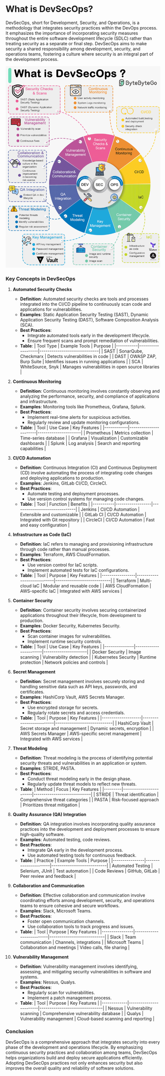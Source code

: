 # What is DevSecOps?

DevSecOps, short for Development, Security, and Operations, is a methodology that integrates security practices within the DevOps process. It emphasizes the importance of incorporating security measures throughout the entire software development lifecycle (SDLC) rather than treating security as a separate or final step. DevSecOps aims to make security a shared responsibility among development, security, and 
operations teams, fostering a culture where security is an integral part of the development process.

![DevSecOps](https://github.com/sanogotech/cheatsheetDevSecOps/blob/master/Starter/WHATisDevSecOps.gif)



### Key Concepts in DevSecOps

1. **Automated Security Checks**
   - **Definition**: Automated security checks are tools and processes integrated into the CI/CD pipeline to continuously scan code and applications for vulnerabilities.
   - **Examples**: Static Application Security Testing (SAST), Dynamic Application Security Testing (DAST), Software Composition Analysis (SCA).
   - **Best Practices**: 
     - Integrate automated tools early in the development lifecycle.
     - Ensure frequent scans and prompt remediation of vulnerabilities.
   - **Table**:
     | Tool Type | Example Tools     | Purpose                      |
     |-----------|-------------------|------------------------------|
     | SAST      | SonarQube, Checkmarx | Detects vulnerabilities in code |
     | DAST      | OWASP ZAP, Burp Suite | Identifies issues in running applications |
     | SCA       | WhiteSource, Snyk   | Manages vulnerabilities in open source libraries |

2. **Continuous Monitoring**
   - **Definition**: Continuous monitoring involves constantly observing and analyzing the performance, security, and compliance of applications and infrastructure.
   - **Examples**: Monitoring tools like Prometheus, Grafana, Splunk.
   - **Best Practices**: 
     - Implement real-time alerts for suspicious activities.
     - Regularly review and update monitoring configurations.
   - **Table**:
     | Tool       | Use Case              | Key Features         |
     |------------|-----------------------|----------------------|
     | Prometheus | Metrics collection    | Time-series database |
     | Grafana    | Visualization         | Customizable dashboards |
     | Splunk     | Log analysis          | Search and reporting capabilities |

3. **CI/CD Automation**
   - **Definition**: Continuous Integration (CI) and Continuous Deployment (CD) involve automating the process of integrating code changes and deploying applications to production.
   - **Examples**: Jenkins, GitLab CI/CD, CircleCI.
   - **Best Practices**: 
     - Automate testing and deployment processes.
     - Use version control systems for managing code changes.
   - **Table**:
     | Tool      | Function         | Benefits                      |
     |-----------|------------------|-------------------------------|
     | Jenkins   | CI/CD Automation | Extensible and customizable   |
     | GitLab CI | CI/CD Automation | Integrated with Git repository |
     | CircleCI  | CI/CD Automation | Fast and easy configuration   |

4. **Infrastructure as Code (IaC)**
   - **Definition**: IaC refers to managing and provisioning infrastructure through code rather than manual processes.
   - **Examples**: Terraform, AWS CloudFormation.
   - **Best Practices**: 
     - Use version control for IaC scripts.
     - Implement automated tests for IaC configurations.
   - **Table**:
     | Tool            | Purpose                    | Key Features               |
     |-----------------|----------------------------|----------------------------|
     | Terraform       | Multi-cloud IaC            | Modular and reusable code  |
     | AWS CloudFormation | AWS-specific IaC         | Integrated with AWS services |

5. **Container Security**
   - **Definition**: Container security involves securing containerized applications throughout their lifecycle, from development to production.
   - **Examples**: Docker Security, Kubernetes Security.
   - **Best Practices**: 
     - Scan container images for vulnerabilities.
     - Implement runtime security controls.
   - **Table**:
     | Tool          | Use Case              | Key Features         |
     |---------------|-----------------------|----------------------|
     | Docker Security | Image scanning        | Vulnerability detection |
     | Kubernetes Security | Runtime protection  | Network policies and controls |

6. **Secret Management**
   - **Definition**: Secret management involves securely storing and handling sensitive data such as API keys, passwords, and certificates.
   - **Examples**: HashiCorp Vault, AWS Secrets Manager.
   - **Best Practices**: 
     - Use encrypted storage for secrets.
     - Regularly rotate secrets and access credentials.
   - **Table**:
     | Tool               | Purpose                 | Key Features                |
     |--------------------|-------------------------|-----------------------------|
     | HashiCorp Vault    | Secret storage and management | Dynamic secrets, encryption |
     | AWS Secrets Manager | AWS-specific secret management | Integrated with AWS services |

7. **Threat Modeling**
   - **Definition**: Threat modeling is the process of identifying potential security threats and vulnerabilities in an application or system.
   - **Examples**: STRIDE, PASTA.
   - **Best Practices**: 
     - Conduct threat modeling early in the design phase.
     - Regularly update threat models to reflect new threats.
   - **Table**:
     | Method  | Focus                  | Key Features                |
     |---------|------------------------|-----------------------------|
     | STRIDE  | Threat identification   | Comprehensive threat categories |
     | PASTA   | Risk-focused approach   | Prioritizes threat mitigation |

8. **Quality Assurance (QA) Integration**
   - **Definition**: QA integration involves incorporating quality assurance practices into the development and deployment processes to ensure high-quality software.
   - **Examples**: Automated testing, code reviews.
   - **Best Practices**: 
     - Integrate QA early in the development process.
     - Use automated testing tools for continuous feedback.
   - **Table**:
     | Practice       | Example Tools        | Purpose                    |
     |----------------|----------------------|----------------------------|
     | Automated Testing | Selenium, JUnit   | Test automation            |
     | Code Reviews    | GitHub, GitLab       | Peer review and feedback   |

9. **Collaboration and Communication**
   - **Definition**: Effective collaboration and communication involve coordinating efforts among development, security, and operations teams to ensure cohesive and secure workflows.
   - **Examples**: Slack, Microsoft Teams.
   - **Best Practices**: 
     - Foster open communication channels.
     - Use collaboration tools to track progress and issues.
   - **Table**:
     | Tool           | Purpose                  | Key Features               |
     |----------------|--------------------------|----------------------------|
     | Slack          | Team communication        | Channels, integrations     |
     | Microsoft Teams | Collaboration and meetings | Video calls, file sharing |

10. **Vulnerability Management**
    - **Definition**: Vulnerability management involves identifying, assessing, and mitigating security vulnerabilities in software and systems.
    - **Examples**: Nessus, Qualys.
    - **Best Practices**: 
      - Regularly scan for vulnerabilities.
      - Implement a patch management process.
    - **Table**:
      | Tool        | Purpose                | Key Features                   |
      |-------------|------------------------|--------------------------------|
      | Nessus      | Vulnerability scanning | Comprehensive vulnerability database |
      | Qualys      | Vulnerability management | Cloud-based scanning and reporting |

### Conclusion

DevSecOps is a comprehensive approach that integrates security into every phase of the development and operations lifecycle. By emphasizing continuous security practices and collaboration among teams, DevSecOps helps organizations build and deploy secure applications efficiently. Adopting DevSecOps practices not only enhances security but also improves the overall quality and reliability of software solutions.
